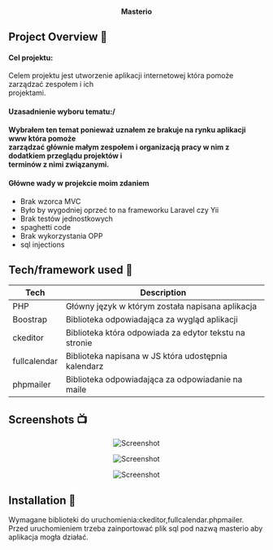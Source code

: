<h4 align="center">Masterio</h4>


## Project Overview 🎉
<h4>Cel projektu:</h4>
Celem projektu jest utworzenie aplikacji internetowej która pomoże zarządzać zespołem i ich <br />
projektami.<br />
<h4>Uzasadnienie wyboru tematu:/<h4>
Wybrałem ten temat ponieważ uznałem ze brakuje na rynku aplikacji www która pomoże <br />
zarządzać głównie małym zespołem i organizacją pracy w nim z dodatkiem przeglądu projektów i <br/>
terminów z nimi związanymi.<br />
  <h4>Główne wady w projekcie moim zdaniem </h4>
  <ul>
    <li>Brak wzorca MVC</li>
    <li>Było by wygodniej oprzeć to na frameworku Laravel czy Yii</li>
    <li>Brak testów jednostkowych</li>
    <li>spaghetti code</li>
    <li>Brak wykorzystania OPP</li>
    <li>sql injections</li></ul>
  
## Tech/framework used 🔧

| Tech                                                    | Description                              |
| ------------------------------------------------------- | ---------------------------------------- |
| PHP                                                     | Główny język w którym została napisana aplikacja   |
| Boostrap                                                |  Biblioteka odpowiadająca za wygląd aplikacji   |
| ckeditor                                                | Biblioteka która odpowiada za edytor tekstu na stronie   |
| fullcalendar                                            | Biblioteka napisana w JS która udostępnia kalendarz   |
| phpmailer                                               | Biblioteka odpowiadająca za odpowiadanie na maile   |


## Screenshots 📺

<p align="center">
    <img src="" alt="Screenshot">
</p>

<p align="center">
    <img src="" alt="Screenshot">
</p>

<p align="center">
    <img src="" alt="Screenshot">
</p>

## Installation 💾
Wymagane biblioteki do uruchomienia:ckeditor,fullcalendar.phpmailer.<br />
Przed uruchomieniem trzeba zainportować plik sql pod nazwą masterio aby aplikacja mogła działać. <br />

